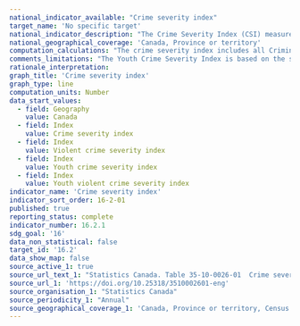 ```yaml
---
national_indicator_available: "Crime severity index"
target_name: 'No specific target'
national_indicator_description: "The Crime Severity Index (CSI) measures changes in the level of severity of crime in Canada from year to year. In the index, all crimes are assigned a weight based on their seriousness. The level of seriousness is based on actual sentences handed down by the courts in all provinces and territories. More serious crimes are assigned higher weights, less serious offences lower weights. As a result, more serious offences have a greater impact on changes in the index. The PRCSI is standardized to 100 in base year 2006."
national_geographical_coverage: 'Canada, Province or territory'
computation_calculations: "The crime severity index includes all Criminal Code violations including traffic, as well as drug violations and all Federal Statutes."
comments_limitations: "The Youth Crime Severity Index is based on the same principles as the Overall Crime Severity Index, which reflects the relative seriousness of different offences, but uses the number of youths accused instead of an incident count."
rationale_interpretation:
graph_title: 'Crime severity index'
graph_type: line
computation_units: Number
data_start_values:
  - field: Geography
    value: Canada
  - field: Index
    value: Crime severity index
  - field: Index
    value: Violent crime severity index
  - field: Index
    value: Youth crime severity index
  - field: Index
    value: Youth violent crime severity index
indicator_name: 'Crime severity index'
indicator_sort_order: 16-2-01
published: true
reporting_status: complete
indicator_number: 16.2.1
sdg_goal: '16'
data_non_statistical: false
target_id: '16.2'
data_show_map: false
source_active_1: true
source_url_text_1: "Statistics Canada. Table 35-10-0026-01  Crime severity index and weighted clearance rates, Canada, provinces, territories and Census Metropolitan Areas"
source_url_1: 'https://doi.org/10.25318/3510002601-eng'
source_organisation_1: "Statistics Canada"
source_periodicity_1: "Annual"
source_geographical_coverage_1: 'Canada, Province or territory, Census metropolitan area, Census metropolitan area part'
---
```

